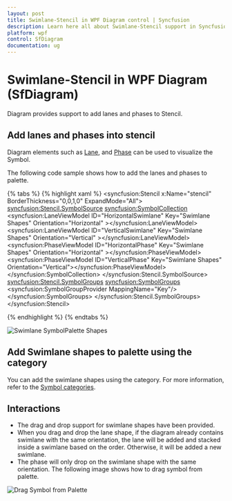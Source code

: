 ```yaml
---
layout: post
title: Swimlane-Stencil in WPF Diagram control | Syncfusion
description: Learn here all about Swimlane-Stencil support in Syncfusion WPF Diagram (SfDiagram) control and more.
platform: wpf
control: SfDiagram
documentation: ug
---
```


# Swimlane-Stencil in WPF Diagram (SfDiagram)
  Diagram provides support to add lanes and phases to Stencil. 

## Add lanes and phases into stencil

Diagram elements such as [Lane](https://help.syncfusion.com/cr/wpf/Syncfusion.UI.Xaml.Diagram.LaneViewModel.html), and [Phase](https://help.syncfusion.com/cr/wpf/Syncfusion.UI.Xaml.Diagram.PhaseViewModel.html) can be used to visualize the Symbol.

 The following code sample shows how to add the lanes and phases to palette.

{% tabs %}
{% highlight xaml %}
 <syncfusion:Stencil x:Name="stencil"                             BorderThickness="0,0,1,0" ExpandMode="All">
     <syncfusion:Stencil.SymbolSource>
         <syncfusion:SymbolCollection>
        <!--Rendered HorizontalSwimlane-->
         <syncfusion:LaneViewModel ID="HorizontalSwimlane" Key="Swimlane Shapes" Orientation="Horizontal" ></syncfusion:LaneViewModel>
         <!--Rendered VerticalSwimlane-->
        <syncfusion:LaneViewModel ID="VerticalSwimlane" Key="Swimlane Shapes" Orientation="Vertical" ></syncfusion:LaneViewModel>
         <!--Rendered HorizontalPhase-->
        <syncfusion:PhaseViewModel ID="HorizontalPhase" Key="Swimlane Shapes" Orientation="Horizontal" ></syncfusion:PhaseViewModel>
        <!--Rendered VerticalPhase-->
        <syncfusion:PhaseViewModel ID="VerticalPhase" Key="Swimlane Shapes" Orientation="Vertical"></syncfusion:PhaseViewModel>
                        </syncfusion:SymbolCollection>
                    </syncfusion:Stencil.SymbolSource>
         <syncfusion:Stencil.SymbolGroups>
             <syncfusion:SymbolGroups>
               <!--Separate groups based on the key-->
             <syncfusion:SymbolGroupProvider MappingName="Key"/>
         </syncfusion:SymbolGroups>
    </syncfusion:Stencil.SymbolGroups>
 </syncfusion:Stencil>

{% endhighlight %}
{% endtabs %}

![Swimlane SymbolPalette Shapes](Swimlane-images/Swimlane_SymbolPalette.PNG)

## Add Swimlane shapes to palette using the category

You can add the swimlane shapes using the category. For more information, refer to the [Symbol categories](https://help.syncfusion.com/wpf/diagram/stencil/symbolgroup#symbol-categories). 

## Interactions

* The drag and drop support for swimlane shapes have been provided.
* When you drag and drop the lane shape, if the diagram already contains swimlane with the same orientation, the lane will be added and stacked inside a swimlane based on the order. Otherwise, it will be added a new swimlane.
* The phase will only drop on the swimlane shape with the same orientation.
The following image shows how to drag symbol from palette.

![Drag Symbol from Palette](Swimlane-images/Symbol_palette.gif)

